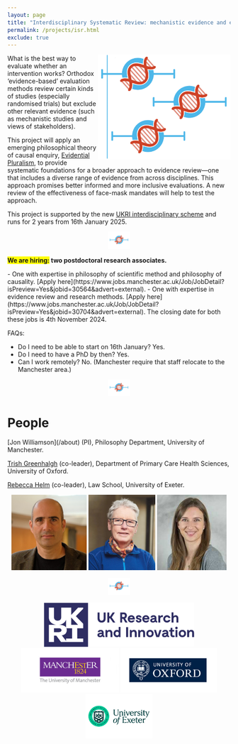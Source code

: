 ```yaml
---
layout: page
title: "Interdisciplinary Systematic Review: mechanistic evidence and epistemic justice"
permalink: /projects/isr.html
exclude: true
---
```


<img style="float: right;" src="images/ISR.jpg" alt="" width="300"  />What is the best way to evaluate whether an intervention works? Orthodox ‘evidence-based’ evaluation methods review certain kinds of studies (especially randomised trials) but exclude other relevant evidence (such as mechanistic studies and views of stakeholders). 

This project will apply an emerging philosophical theory of causal enquiry, [Evidential Pluralism](https://blogs.kent.ac.uk/evidential-pluralism/), to provide systematic foundations for a broader approach to evidence review—one that includes a diverse range of evidence from across disciplines. This approach promises better informed and more inclusive evaluations. A new review of the effectiveness of face-mask mandates will help to test the approach. 

This project is supported by the new [UKRI interdisciplinary scheme](https://www.ukri.org/news/first-projects-from-ukris-new-interdisciplinary-scheme-announced/) and runs for 2 years from 16th January 2025. 

<center>
<a href="images/divider-horizontal.jpg"><img  src="images/divider-horizontal.jpg" alt="" width="50"  border="0" /></a>
</center>

<p><b><span style="background-color: #FFFF00">We are hiring:</span> two postdoctoral research associates.</b>
</p>
- One with expertise in philosophy of scientific method and philosophy of causality. [Apply here](https://www.jobs.manchester.ac.uk/Job/JobDetail?isPreview=Yes&jobid=30564&advert=external). 
- One with expertise in evidence review and research methods.  [Apply here](https://www.jobs.manchester.ac.uk/Job/JobDetail?isPreview=Yes&jobid=30704&advert=external).  
The closing date for both these jobs is 4th November 2024.

FAQs:
- Do I need to be able to start on 16th January? Yes.
- Do I need to have a PhD by then? Yes.
- Can I work remotely? No. (Manchester require that staff relocate to the Manchester area.)

<center>
<a href="images/divider-horizontal.jpg"><img  src="images/divider-horizontal.jpg" alt="" width="50"  border="0" /></a>
</center>

# People

<!--<img style="float: right;" src="/images/jw.jpg" alt="" width="100"  />-->[Jon Williamson](/about) (PI), Philosophy Department, University of Manchester.

[Trish Greenhalgh](https://www.phc.ox.ac.uk/team/trish-greenhalgh) (co-leader), Department of Primary Care Health Sciences, University of Oxford.

[Rebecca Helm](https://law.exeter.ac.uk/people/profile/index.php?web_id=helm) (co-leader), Law School, University of Exeter.

<center>
<p><a href="/about" target="_blank" rel="noopener noreferrer"><img src="/images/jw.jpg" alt="Jon Williamson" height="170" /></a> <a href="https://www.phc.ox.ac.uk/team/trish-greenhalgh"><img class="wp-image-2222 alignnone" src="images/tg.jpg" alt="Trish Greenhalgh" height="170" /></a> <a href="https://law.exeter.ac.uk/people/profile/index.php?web_id=helm"><img src="images/rh.jpg" alt="Rebecca Helm" height="170" /></a> </p>
</center>

<center>
<a href="images/divider-horizontal.jpg"><img  src="images/divider-horizontal.jpg" alt="" width="50"   border="0" /></a>
</center>

<!--
# Publications

Coming soon.

<center>
<a href="images/divider-horizontal.jpg"><img  src="images/divider-horizontal.jpg" alt="" width="50"   border="0" /></a>
</center>


# Activities & talks

Coming soon.

<center>
<a href="images/divider-horizontal.jpg"><img  src="images/divider-horizontal.jpg" alt="" width="50"   border="0" /></a>
</center>
-->

<center>
<p><a href="images/UKRI-logo.png"><img class="wp-image-2222 alignnone" src="images/UKRI-logo.png" alt="UKRI" height="100" /></a> <a href="images/manchester-logo.gif"><img class="wp-image-2222 alignnone" src="images/manchester-logo.gif" alt="University of Manchester" height="100" /></a> <a href="images/oxford-logo.png"><img src="images/oxford-logo.png" alt="University of Oxford" height="100" /></a> <a href="images/exeter-logo.png" target="_blank" rel="noopener noreferrer"><img src="images/exeter-logo.png" alt="University of Exeter" height="100" /></a></p>
</center>

